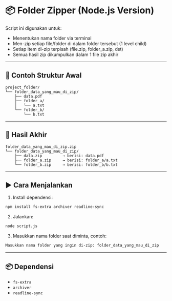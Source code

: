 # 📦 Folder Zipper (Node.js Version)

Script ini digunakan untuk:
- Menentukan nama folder via terminal
- Men-zip setiap file/folder di dalam folder tersebut (1 level child)
- Setiap item di-zip terpisah (file.zip, folder_a.zip, dst)
- Semua hasil zip dikumpulkan dalam 1 file zip akhir

---

## 📂 Contoh Struktur Awal

```
project_folder/
└── folder_data_yang_mau_di_zip/
    ├── data.pdf
    ├── folder_a/
    │   └── a.txt
    └── folder_b/
        └── b.txt
```

---

## 🎯 Hasil Akhir

```
folder_data_yang_mau_di_zip.zip
└── folder_data_yang_mau_di_zip/
    ├── data.zip         → berisi: data.pdf
    ├── folder_a.zip     → berisi: folder_a/a.txt
    └── folder_b.zip     → berisi: folder_b/b.txt
```

---

## ▶️ Cara Menjalankan

1. Install dependensi:
```bash
npm install fs-extra archiver readline-sync
```

2. Jalankan:
```bash
node script.js
```

3. Masukkan nama folder saat diminta, contoh:
```bash
Masukkan nama folder yang ingin di-zip: folder_data_yang_mau_di_zip
```

---

## 📦 Dependensi
- `fs-extra`
- `archiver`
- `readline-sync`
